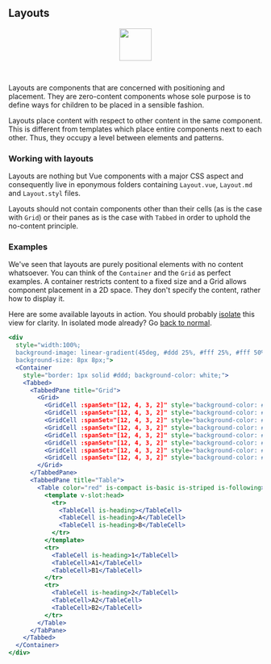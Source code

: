 ## Layouts

<center>
<img 
  src="https://raw.githubusercontent.com/creativecommons/cc-vocabulary/master/src/assets/icons/ds_nomenclature/layout.svg?sanitize=true"
  width="64px"/>
</center>

&nbsp;

Layouts are components that are concerned with positioning and placement. They
are zero-content components whose sole purpose is to define ways for children
to be placed in a sensible fashion.

Layouts place content with respect to other content in the same component. This
is different from templates which place entire components next to each other. 
Thus, they occupy a level between elements and patterns.


### Working with layouts

Layouts are nothing but Vue components with a major CSS aspect and consequently
live in eponymous folders containing `Layout.vue`, `Layout.md` and `Layout.styl` 
files.

Layouts should not contain components other than their cells (as is the case with
`Grid`) or their panes as is the case with `Tabbed` in order to uphold the 
no-content principle.


### Examples

We've seen that layouts are purely positional elements with no content 
whatsoever. You can think of the `Container` and the `Grid` as perfect examples.
A container restricts content to a fixed size and a Grid allows component 
placement in a 2D space. They don't specify the content, rather how to display 
it.

Here are some available layouts in action. You should probably 
[isolate](#!/Layouts) this view for clarity. In isolated mode already? Go 
[back to normal](#/Layouts).

```jsx { "props": { "className": "contain-content" } }
<div 
  style="width:100%; 
  background-image: linear-gradient(45deg, #ddd 25%, #fff 25%, #fff 50%, #ddd 50%, #ddd 75%, #fff 75%, #fff 100%);
  background-size: 8px 8px;">
  <Container
    style="border: 1px solid #ddd; background-color: white;">
    <Tabbed>
      <TabbedPane title="Grid">
        <Grid>
          <GridCell :spanSet="[12, 4, 3, 2]" style="background-color: #01a635"/>
          <GridCell :spanSet="[12, 4, 3, 2]" style="background-color: #01a635"/>
          <GridCell :spanSet="[12, 4, 3, 2]" style="background-color: #01a635"/>
          <GridCell :spanSet="[12, 4, 3, 2]" style="background-color: #01a635"/>
          <GridCell :spanSet="[12, 4, 3, 2]" style="background-color: #01a635"/>
          <GridCell :spanSet="[12, 4, 3, 2]" style="background-color: #01a635"/>
          <GridCell :spanSet="[12, 4, 3, 2]" style="background-color: #01a635"/>
          <GridCell :spanSet="[12, 4, 3, 2]" style="background-color: #01a635"/>
        </Grid>
      </TabbedPane>
      <TabbedPane title="Table">
        <Table color="red" is-compact is-basic is-striped is-following>
          <template v-slot:head>
            <tr>
              <TableCell is-heading></TableCell>
              <TableCell is-heading>A</TableCell>
              <TableCell is-heading>B</TableCell>
            </tr>
          </template>
          <tr>
            <TableCell is-heading>1</TableCell>
            <TableCell>A1</TableCell>
            <TableCell>B1</TableCell>
          </tr>
          <tr>
            <TableCell is-heading>2</TableCell>
            <TableCell>A2</TableCell>
            <TableCell>B2</TableCell>
          </tr>
        </Table>
      </TabPane>
    </Tabbed>
  </Container>
</div>
```
